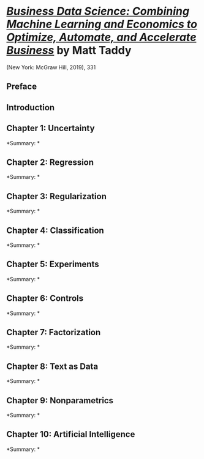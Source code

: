 
# [*Business Data Science: Combining Machine Learning and Economics to Optimize, Automate, and Accelerate Business*](https://www.amazon.com/Business-Data-Science-Combining-Accelerate/dp/1260452778/ref=sr_1_3?dchild=1&keywords=Business+Data+Science&qid=1618600384&sr=8-3) by Matt Taddy

(New York: McGraw Hill, 2019), 331

## Preface

## Introduction

## Chapter 1: Uncertainty
*Summary: *



## Chapter 2: Regression
*Summary: *



## Chapter 3: Regularization
*Summary: *



## Chapter 4: Classification
*Summary: *



## Chapter 5: Experiments
*Summary: *



## Chapter 6: Controls
*Summary: *



## Chapter 7: Factorization
*Summary: *



## Chapter 8: Text as Data
*Summary: *



## Chapter 9: Nonparametrics
*Summary: *



## Chapter 10: Artificial Intelligence
*Summary: *

